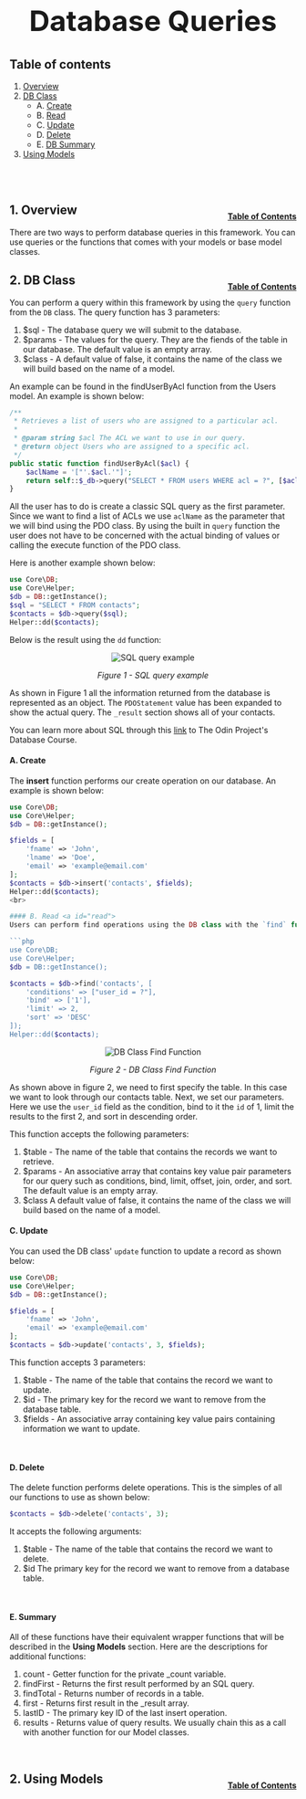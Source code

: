 <h1 style="font-size: 50px; text-align: center;">Database Queries</h1>

## Table of contents
1. [Overview](#overview)
2. [DB Class](#db)
    * A. [Create](#create)
    * B. [Read](#read)
    * C. [Update](#update)
    * D. [Delete](#delete)
    * E. [DB Summary](#db-summary)
3. [Using Models](#models)
<br>
<br>

## 1. Overview <a id="overview"></a><span style="float: right; font-size: 14px; padding-top: 15px;">[Table of Contents](#table-of-contents)</span>
There are two ways to perform database queries in this framework.  You can use queries or the functions that comes with your models or base model classes.
<br>

## 2. DB Class <a id="db"></a><span style="float: right; font-size: 14px; padding-top: 15px;">[Table of Contents](#table-of-contents)</span>
You can perform a query within this framework by using the `query` function from the `DB` class.  The query function has 3 parameters:
1. $sql - The database query we will submit to the database.
2. $params - The values for the query.  They are the fiends of the table in our database.  The default value is an empty array.
3. $class - A default value of false, it contains the name of the class we will build based on the name of a model.

An example can be found in the findUserByAcl function from the Users model.  An example is shown below:

```php
/**
 * Retrieves a list of users who are assigned to a particular acl.
 *
 * @param string $acl The ACL we want to use in our query.
 * @return object Users who are assigned to a specific acl.
 */
public static function findUserByAcl($acl) {
    $aclName = '["'.$acl.'"]';
    return self::$_db->query("SELECT * FROM users WHERE acl = ?", [$aclName]);
}
```

All the user has to do is create a classic SQL query as the first parameter.  Since we want to find a list of ACLs we use `aclName` as the parameter that we will bind using the PDO class.  By using the built in `query` function the user does not have to be concerned with the actual binding of values or calling the execute function of the PDO class.
<br>

Here is another example shown below:

```php
use Core\DB;
use Core\Helper;
$db = DB::getInstance();
$sql = "SELECT * FROM contacts";
$contacts = $db->query($sql);
Helper::dd($contacts);
```

Below is the result using the `dd` function:

<div style="text-align: center;">
  <img src="assets/sql-query.png" alt="SQL query example">
  <p style="font-style: italic;">Figure 1 - SQL query example</p>
</div>

As shown in Figure 1 all the information returned from the database is represented as an object.  The `PDOStatement` value has been expanded to show the actual query.  The `_result` section shows all of your contacts.

You can learn more about SQL through this [link](https://www.theodinproject.com/paths/full-stack-javascript/courses/databases) to The Odin Project's Database Course.
<br>

#### A. Create <a id="read">
The **insert** function performs our create operation on our database.  An example is shown below:

```php
use Core\DB;
use Core\Helper;
$db = DB::getInstance();

$fields = [
    'fname' => 'John',
    'lname' => 'Doe',
    'email' => 'example@email.com'
];
$contacts = $db->insert('contacts', $fields);
Helper::dd($contacts);
<br>

#### B. Read <a id="read">
Users can perform find operations using the DB class with the `find` function using parameters such as conditions, bind, order, limit, and sort.  An example is shown below:

```php
use Core\DB;
use Core\Helper;
$db = DB::getInstance();

$contacts = $db->find('contacts', [
    'conditions' => ["user_id = ?"],
    'bind' => ['1'],
    'limit' => 2,
    'sort' => 'DESC'
]);
Helper::dd($contacts);
```

<div style="text-align: center;">
  <img src="assets/db-find.png" alt="DB Class Find Function">
  <p style="font-style: italic;">Figure 2 - DB Class Find Function</p>
</div>

As shown above in figure 2, we need to first specify the table.  In this case we want to look through our contacts table.  Next, we set our parameters.  Here we use the `user_id` field as the condition, bind to it the `id` of 1, limit the results to the first 2, and sort in descending order.
<br>

This function accepts the following parameters:
1. $table - The name of the table that contains the records we want to retrieve.
2. $params - An associative array that contains key value pair parameters for our query such as conditions, bind, limit, offset, join, order, and sort.  The default value is an empty array.
3. $class A default value of false, it contains the name of the class we will build based on the name of a model.

#### C. Update <a id="update">
You can used the DB class' `update` function to update a record as shown below:

```php
use Core\DB;
use Core\Helper;
$db = DB::getInstance();

$fields = [
    'fname' => 'John',
    'email' => 'example@email.com'
];
$contacts = $db->update('contacts', 3, $fields);
```

This function accepts 3 parameters:
1. $table - The name of the table that contains the record we want to update.
2. $id - The primary key for the record we want to remove from the database table.
3. $fields - An associative array containing key value pairs containing information we want to update.
<br>

#### D. Delete <a id="delete">
The delete function performs delete operations.  This is the simples of all our functions to use as shown below:

```php
$contacts = $db->delete('contacts', 3);
```

It accepts the following arguments:
1. $table - The name of the table that contains the record we want to delete.
2. $id The primary key for the record we want to remove from a database table.
<br>

#### E. Summary  <a id="db-summary">
All of these functions have their equivalent wrapper functions that will be described in the **Using Models** section.  Here are the descriptions for additional functions:
1. count - Getter function for the private _count variable.
2. findFirst - Returns the first result performed by an SQL query.
3. findTotal - Returns number of records in a table.
4. first - Returns first result in the _result array.
5. lastID - The primary key ID of the last insert operation.
6. results - Returns value of query results.  We usually chain this as a call with another function for our Model classes.
<br>

## 2. Using Models <a id="models"></a><span style="float: right; font-size: 14px; padding-top: 15px;">[Table of Contents](#table-of-contents)</span>